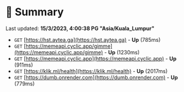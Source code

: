 # 📖 Summary
Last updated: **15/3/2023, 4:00:38 PG "Asia/Kuala_Lumpur"**

- `GET` [https://hst.aytea.ga](https://hst.aytea.ga) - **Up** (785ms)
- `GET` [https://memeapi.cyclic.app/gimme](https://memeapi.cyclic.app/gimme) - **Up** (1230ms)
- `GET` [https://memeapi.cyclic.app](https://memeapi.cyclic.app) - **Up** (911ms)
- `GET` [https://klik.ml/health](https://klik.ml/health) - **Up** (2017ms)
- `GET` [https://dumb.onrender.com](https://dumb.onrender.com) - **Up** (779ms)
